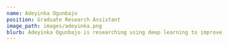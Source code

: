 ```yaml
---
name: Adeyinka Ogunbajo
position: Graduate Research Assistant
image_path: images/adeyinka.png
blurb: Adeyinka Ogunbajo is researching using deep learning to improve flood forecasts in Oklahoma
---
```

